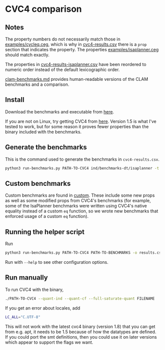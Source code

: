# CVC4 comparison

## Notes

The property numbers do not necessarily match those in
[examples/cycleq.ceg](../examples/cycleq.ceg), which is why in
[cvc4-results.csv](./cvc4-results.csv) there is a `prop` section that indicates
the property. The properties
[examples/isaplanner.ceg](../examples/isaplanner.ceg) should match exactly.

The properties in [cvc4-results-isaplanner.csv](./cvc4-results-isaplanner.csv)
have been reordered to numeric order instead of the default lexicographic order.

[clam-benchmarks.md](./clam-benchmarks.md) provides human-readable versions of
the CLAM benchmarks and a comparison.

## Install

Download the benchmarks and executable from
[here](https://lara.epfl.ch/~reynolds/VMCAI2015-ind/).

If you are not on Linux, try getting CVC4 from
[here](https://cvc4.github.io/downloads.html).  Version 1.5 is what I've tested to
work, but for some reason it proves fewer properties than the binary included with
the benchmarks.

## Generate the benchmarks

This is the command used to generate the benchmarks in `cvc4-results.csv`.

```bash
python3 run-benchmarks.py PATH-TO-CVC4 ind/benchmarks-dt/isaplanner -t 30000 -o cvc4-results.csv
```

## Custom benchmarks

Custom benchmarks are found in [custom](./custom). These include some new props
as well as some modified props from CVC4's benchmarks (for example, some of the
IsaPlanner benchmarks were written using CVC4's native equality instead of a
custom `eq` function, so we wrote new benchmarks that enforced usage of a custom
`eq` function).

## Running the helper script

Run
```bash
python3 run-benchmarks.py PATH-TO-CVC4 PATH-TO-BENCHMARKS -o results.csv
```

Run with `--help` to see other configuration options.

## Run manually

To run CVC4 with the binary,

```bash
./PATH-TO-CVC4 --quant-ind --quant-cf --full-saturate-quant FILENAME
```

If you get an error about locales, add
```bash
LC_ALL="C.UTF-8" 
```

This will not work with the latest cvc4 binary (version 1.8) that you can get
from e.g. apt, it needs to be 1.5 because of how the datatypes are defined. If
you could port the smt definitions, then you could use it on later versions
which appear to support the flags we want.
